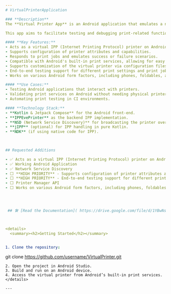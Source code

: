 ```yaml
---
# VirtualPrinterApplication

### **Description**  
The **Virtual Printer App** is an Android application that emulates a network printer. It allows developers and testers to simulate printing operations without needing physical printer hardware. 

This app aims to facilitate testing and debugging print-related functionalities in Android applications, especially when real printers are inaccessible or impractical to use.

#### **Key Features:**  
- Acts as a virtual IPP (Internet Printing Protocol) printer on Android devices.  
- Supports configuration of printer attributes and capabilities.  
- Responds to print jobs and emulates success or failure scenarios.  
- Compatible with Android's built-in print services, allowing for easy integration and testing.  
- Supports customization of the virtual printer via configuration files.  
- End-to-end testing support for different print settings and print job responses.  
- Works on various Android form factors, including phones, foldables, and tablets.  

#### **Use Cases:**  
- Testing Android applications that interact with printers.  
- Validating print services on Android without needing physical printers.  
- Automating print testing in CI environments.  

#### **Technology Stack:**  
- **Kotlin & Jetpack Compose** for the Android front-end.  
- **IPPEvePrinter** as the backend IPP implementation.  
- **NSD (Network Service Discovery)** for broadcasting the printer over the network.  
- **jIPP** (optional) for IPP handling in pure Kotlin.  
- **NDK** (if using native code for IPP).  


 
## Requested Additions

- ✅ Acts as a virtual IPP (Internet Printing Protocol) printer on Android devices.  
- ✅ Working Android Application 
- ✅ Network Service Discovery
- ⬜ **HIGH PRIORITY** - Supports configuration of printer attributes and capabilities.  
- ⬜ **HIGH PRIORITY** - End-to-end testing support for different print settings and print job responses.  
- ⬜ Printer Manager API
- ⬜ Works on various Android form factors, including phones, foldables, and tablets.  
 



 ## 🛠️ [Read the Documentation]( https://drive.google.com/file/d/1YBwNsdDVSojUsYf2G_VNnU9_9w3t4Ad2/view?usp=sharing)



<details>
  <summary><h2>Getting Started</h2></summary>


1. Clone the repository:  
   ```
   git clone https://github.com/username/VirtualPrinter.git
   ```
2. Open the project in Android Studio.  
3. Build and run on an Android device.  
4. Access the virtual printer from Android’s built-in print services.  
</details>

--- 
```


